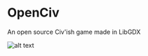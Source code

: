 # OpenCiv

An open source Civ'ish game made in LibGDX

![alt text](https://github.com/rhin123/OpenCiv/blob/master/meta/wold_map.png?raw=true)
